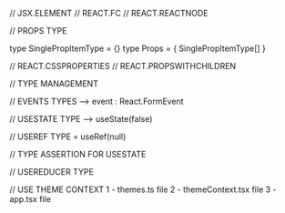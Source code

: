 // JSX.ELEMENT
// REACT.FC
// REACT.REACTNODE

<!--^ ________________________________________________________________________________________________________________________________________________________________ -->

// PROPS TYPE

type SinglePropItemType = {}
type Props = { SinglePropItemType[] }

<!--^ ________________________________________________________________________________________________________________________________________________________________ -->

// REACT.CSSPROPERTIES
// REACT.PROPSWITHCHILDREN

<!--^ ________________________________________________________________________________________________________________________________________________________________ -->

// TYPE MANAGEMENT

<!--^ ________________________________________________________________________________________________________________________________________________________________ -->

// EVENTS TYPES --> event : React.FormEvent<HTMLButtonElement>

<!--^ ________________________________________________________________________________________________________________________________________________________________ -->

// USESTATE TYPE --> useState<boolean>(false)

<!--^ ________________________________________________________________________________________________________________________________________________________________ -->

// USEREF TYPE = useRef<HTMLInputElement>(null)

<!--^ ________________________________________________________________________________________________________________________________________________________________ -->

// TYPE ASSERTION FOR USESTATE

<!--^ ________________________________________________________________________________________________________________________________________________________________ -->

// USEREDUCER TYPE

<!--^ ________________________________________________________________________________________________________________________________________________________________ -->

// USE THEME CONTEXT
1 - themes.ts file
2 - themeContext.tsx file
3 - app.tsx file
